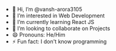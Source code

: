 - 👋 Hi, I’m @vansh-arora3105
- 👀 I’m interested in Web Development 
- 🌱 I’m currently learning React JS
- 💞️ I’m looking to collaborate on Projects
- 😄 Pronouns: He/Him
- ⚡ Fun fact: I don't know programming

<!---
vansh-arora3105/vansh-arora3105 is a ✨ special ✨ repository because its `README.md` (this file) appears on your GitHub profile.
You can click the Preview link to take a look at your changes.
--->
